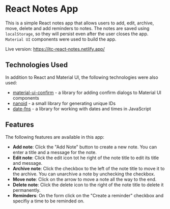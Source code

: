 # React Notes App

This is a simple React notes app that allows users to add, edit, archive, move, delete and add reminders to notes. The notes are saved using `localStorage`, so they will persist even after the user closes the app. `Material UI` components were used to build the app.

Live version: https://itc-react-notes.netlify.app/

## Technologies Used

In addition to React and Material UI, the following technologies were also used:

- [material-ui-confirm](https://www.npmjs.com/package/material-ui-confirm) - a library for adding confirm dialogs to Material UI components
- [nanoid](https://www.npmjs.com/package/nanoid) - a small library for generating unique IDs
- [date-fns](https://date-fns.org/) - a library for working with dates and times in JavaScript

## Features

The following features are available in this app:

- **Add note**: Click the "Add Note" button to create a new note. You can enter a title and a message for the note.
- **Edit note**: Click the edit icon tot he right of the note title to edit its title and message.
- **Archive note**: Click the checkbox to the left of the note title to move it to the archive. You can unarchive a note by unchecking the checkbox.
- **Move note**: Click on the arrow to move a note all the way to the end.
- **Delete note**: Click the delete icon to the right of the note title to delete it permanently.
- **Reminders**: On the form click on the "Create a reminder" checkbox and specifiy a time to be reminded on.
